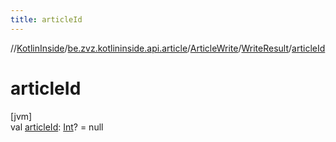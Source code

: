 ```yaml
---
title: articleId
---
```

//[KotlinInside](../../../../index.html)/[be.zvz.kotlininside.api.article](../../index.html)/[ArticleWrite](../index.html)/[WriteResult](index.html)/[articleId](article-id.html)



# articleId



[jvm]\
val [articleId](article-id.html): [Int](https://kotlinlang.org/api/latest/jvm/stdlib/kotlin/-int/index.html)? = null




